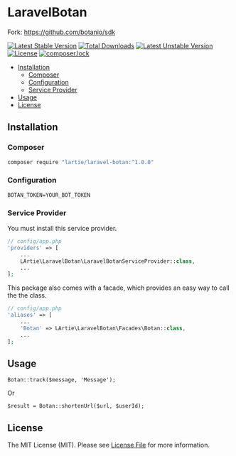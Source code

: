 # LaravelBotan

Fork: https://github.com/botanio/sdk

[![Latest Stable Version](https://poser.pugx.org/lartie/laravel-botan/v/stable)](https://packagist.org/packages/lartie/laravel-botan)
[![Total Downloads](https://poser.pugx.org/lartie/laravel-botan/downloads)](https://packagist.org/packages/lartie/laravel-botan)
[![Latest Unstable Version](https://poser.pugx.org/lartie/laravel-botan/v/unstable)](https://packagist.org/packages/lartie/laravel-botan)
[![License](https://poser.pugx.org/lartie/laravel-botan/license)](https://packagist.org/packages/lartie/laravel-botan)
[![composer.lock](https://poser.pugx.org/lartie/laravel-botan/composerlock)](https://packagist.org/packages/lartie/laravel-botan)

- [Installation](#installation)
    - [Composer](#composer)
    - [Configuration](#configuration)
    - [Service Provider](#service-provider)
- [Usage](#usage)
- [License](#license)

## Installation

### Composer
```bash
composer require "lartie/laravel-botan:^1.0.0"
```

### Configuration

    BOTAN_TOKEN=YOUR_BOT_TOKEN

### Service Provider

You must install this service provider.
```php
// config/app.php
'providers' => [
    ...
    LArtie\LaravelBotan\LaravelBotanServiceProvider::class,
    ...
];
```
This package also comes with a facade, which provides an easy way to call the the class.
```php
// config/app.php
'aliases' => [
    ...
    'Botan' => LArtie\LaravelBotan\Facades\Botan::class,
    ...
];
```

## Usage

    Botan::track($message, 'Message');

Or

    $result = Botan::shortenUrl($url, $userId);

## License

The MIT License (MIT). Please see [License File](LICENSE.md) for more information.
